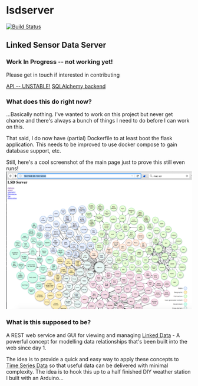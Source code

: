 # lsdserver
[![Build Status](https://travis-ci.org/GeoffWilliams/lsdserver.svg?branch=master)](https://travis-ci.org/GeoffWilliams/lsdserver)

## Linked Sensor Data Server

### Work In Progress -- not working yet!
Please get in touch if interested in contributing

[API -- UNSTABLE!](api.md)
[SQLAlchemy backend](backend_sqlalchemy.md)


### What does this do right now?
...Basically nothing.  I've wanted to work on this project but never get chance and there's always a bunch of things I need to do before I can work on this.

That said, I do now have (partial) Dockerfile to at least boot the flask application.  This needs to be improved to use docker compose to gain database support, etc.

Still, here's a cool screenshot of the main page just to prove this still even runs!
![main_screen](images/main_screen.png)

### What is this supposed to be?
A REST web service and GUI for viewing and managing [Linked Data](https://en.wikipedia.org/wiki/Linked_data) - A powerful concept for modelling data relationships that's been built into the web since day 1.

The idea is to provide a quick and easy way to apply these concepts to [Time Series Data](https://en.wikipedia.org/wiki/Time_series) so that useful data can be delivered with minimal complexity.  The idea is to hook this up to a half finished DIY weather station I built with an Arduino...
